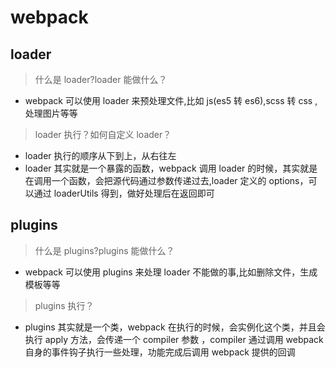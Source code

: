 # webpack

## loader

> 什么是 loader?loader 能做什么？

- webpack 可以使用 loader 来预处理文件,比如 js(es5 转 es6),scss 转 css ,处理图片等等

> loader 执行？如何自定义 loader？

- loader 执行的顺序从下到上，从右往左
- loader 其实就是一个暴露的函数，webpack 调用 loader 的时候，其实就是在调用一个函数，会把源代码通过参数传递过去,loader 定义的 options，可以通过 loaderUtils 得到，做好处理后在返回即可

## plugins

> 什么是 plugins?plugins 能做什么？

- webpack 可以使用 plugins 来处理 loader 不能做的事,比如删除文件，生成模板等等

> plugins 执行？

- plugins 其实就是一个类，webpack 在执行的时候，会实例化这个类，并且会执行 apply 方法，会传递一个 compiler 参数 ，compiler 通过调用 webpack 自身的事件钩子执行一些处理，功能完成后调用 webpack 提供的回调
